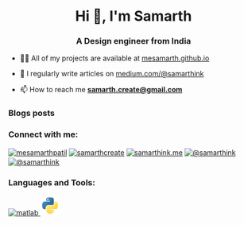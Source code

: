 <h1 align="center">Hi 👋, I'm Samarth</h1>
<h3 align="center">A Design engineer from India</h3>

- 👨‍💻 All of my projects are available at [mesamarth.github.io](mesamarth.github.io)

- 📝 I regularly write articles on [medium.com/@samarthink](medium.com/@samarthink)

- 📫 How to reach me **samarth.create@gmail.com**

### Blogs posts
<!-- BLOG-POST-LIST:START -->
<!-- BLOG-POST-LIST:END -->

<h3 align="left">Connect with me:</h3>
<p align="left">
<a href="https://twitter.com/mesamarthpatil" target="blank"><img align="center" src="https://raw.githubusercontent.com/rahuldkjain/github-profile-readme-generator/master/src/images/icons/Social/twitter.svg" alt="mesamarthpatil" height="30" width="40" /></a>
<a href="https://linkedin.com/in/samarthcreate" target="blank"><img align="center" src="https://raw.githubusercontent.com/rahuldkjain/github-profile-readme-generator/master/src/images/icons/Social/linked-in-alt.svg" alt="samarthcreate" height="30" width="40" /></a>
<a href="https://instagram.com/samarthink.me" target="blank"><img align="center" src="https://raw.githubusercontent.com/rahuldkjain/github-profile-readme-generator/master/src/images/icons/Social/instagram.svg" alt="samarthink.me" height="30" width="40" /></a>
<a href="https://medium.com/@samarthink" target="blank"><img align="center" src="https://raw.githubusercontent.com/rahuldkjain/github-profile-readme-generator/master/src/images/icons/Social/medium.svg" alt="@samarthink" height="30" width="40" /></a>
<a href="https://www.youtube.com/c/@samarthink" target="blank"><img align="center" src="https://raw.githubusercontent.com/rahuldkjain/github-profile-readme-generator/master/src/images/icons/Social/youtube.svg" alt="@samarthink" height="30" width="40" /></a>
</p>

<h3 align="left">Languages and Tools:</h3>
<p align="left"> <a href="https://www.mathworks.com/" target="_blank" rel="noreferrer"> <img src="https://upload.wikimedia.org/wikipedia/commons/2/21/Matlab_Logo.png" alt="matlab" width="40" height="40"/> </a> <a href="https://www.python.org" target="_blank" rel="noreferrer"> <img src="https://raw.githubusercontent.com/devicons/devicon/master/icons/python/python-original.svg" alt="python" width="40" height="40"/> </a> </p>
